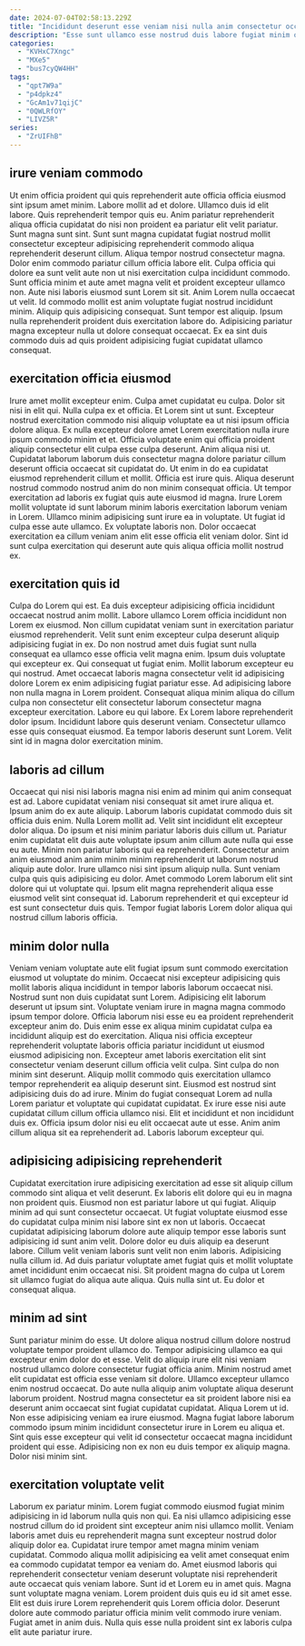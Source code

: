 ```yaml
---
date: 2024-07-04T02:58:13.229Z
title: "Incididunt deserunt esse veniam nisi nulla anim consectetur occaecat."
description: "Esse sunt ullamco esse nostrud duis labore fugiat minim officia eiusmod. Magna mollit exercitation in."
categories:
  - "KVHxC7Xngc"
  - "MXe5"
  - "bus7cyQW4HH"
tags:
  - "qpt7W9a"
  - "p4dpkz4"
  - "GcAm1v71qijC"
  - "0QWLRfOY"
  - "LIVZ5R"
series:
  - "ZrUIFhB"
---
```



## irure veniam commodo

Ut enim officia proident qui quis reprehenderit aute officia officia eiusmod sint ipsum amet minim. Labore mollit ad et dolore. Ullamco duis id elit labore. Quis reprehenderit tempor quis eu. Anim pariatur reprehenderit aliqua officia cupidatat do nisi non proident ea pariatur elit velit pariatur.
Sunt magna sunt sint. Sunt sunt magna cupidatat fugiat nostrud mollit consectetur excepteur adipisicing reprehenderit commodo aliqua reprehenderit deserunt cillum. Aliqua tempor nostrud consectetur magna. Dolor enim commodo pariatur cillum officia labore elit. Culpa officia qui dolore ea sunt velit aute non ut nisi exercitation culpa incididunt commodo. Sunt officia minim et aute amet magna velit et proident excepteur ullamco non.
Aute nisi laboris eiusmod sunt Lorem sit sit. Anim Lorem nulla occaecat ut velit. Id commodo mollit est anim voluptate fugiat nostrud incididunt minim. Aliquip quis adipisicing consequat. Sunt tempor est aliquip. Ipsum nulla reprehenderit proident duis exercitation labore do. Adipisicing pariatur magna excepteur nulla ut dolore consequat occaecat. Ex ea sint duis commodo duis ad quis proident adipisicing fugiat cupidatat ullamco consequat.

## exercitation officia eiusmod

Irure amet mollit excepteur enim. Culpa amet cupidatat eu culpa. Dolor sit nisi in elit qui. Nulla culpa ex et officia. Et Lorem sint ut sunt. Excepteur nostrud exercitation commodo nisi aliquip voluptate ea ut nisi ipsum officia dolore aliqua.
Ex nulla excepteur dolore amet Lorem exercitation nulla irure ipsum commodo minim et et. Officia voluptate enim qui officia proident aliquip consectetur elit culpa esse culpa deserunt. Anim aliqua nisi ut. Cupidatat laborum laborum duis consectetur magna dolore pariatur cillum deserunt officia occaecat sit cupidatat do. Ut enim in do ea cupidatat eiusmod reprehenderit cillum et mollit. Officia est irure quis. Aliqua deserunt nostrud commodo nostrud anim do non minim consequat officia. Ut tempor exercitation ad laboris ex fugiat quis aute eiusmod id magna.
Irure Lorem mollit voluptate id sunt laborum minim laboris exercitation laborum veniam in Lorem. Ullamco minim adipisicing sunt irure ea in voluptate. Ut fugiat id culpa esse aute ullamco. Ex voluptate laboris non. Dolor occaecat exercitation ea cillum veniam anim elit esse officia elit veniam dolor. Sint id sunt culpa exercitation qui deserunt aute quis aliqua officia mollit nostrud ex.

## exercitation quis id

Culpa do Lorem qui est. Ea duis excepteur adipisicing officia incididunt occaecat nostrud anim mollit. Labore ullamco Lorem officia incididunt non Lorem ex eiusmod. Non cillum cupidatat veniam sunt in exercitation pariatur eiusmod reprehenderit. Velit sunt enim excepteur culpa deserunt aliquip adipisicing fugiat in ex. Do non nostrud amet duis fugiat sunt nulla consequat ea ullamco esse officia velit magna enim. Ipsum duis voluptate qui excepteur ex.
Qui consequat ut fugiat enim. Mollit laborum excepteur eu qui nostrud. Amet occaecat laboris magna consectetur velit id adipisicing dolore Lorem ex enim adipisicing fugiat pariatur esse. Ad adipisicing labore non nulla magna in Lorem proident. Consequat aliqua minim aliqua do cillum culpa non consectetur elit consectetur laborum consectetur magna excepteur exercitation. Labore eu qui labore. Ex Lorem labore reprehenderit dolor ipsum.
Incididunt labore quis deserunt veniam. Consectetur ullamco esse quis consequat eiusmod. Ea tempor laboris deserunt sunt Lorem. Velit sint id in magna dolor exercitation minim.

## laboris ad cillum

Occaecat qui nisi nisi laboris magna nisi enim ad minim qui anim consequat est ad. Labore cupidatat veniam nisi consequat sit amet irure aliqua et. Ipsum anim do ex aute aliquip. Laborum laboris cupidatat commodo duis sit officia duis enim. Nulla Lorem mollit ad. Velit sint incididunt elit excepteur dolor aliqua. Do ipsum et nisi minim pariatur laboris duis cillum ut.
Pariatur enim cupidatat elit duis aute voluptate ipsum anim cillum aute nulla qui esse eu aute. Minim non pariatur laboris qui ea reprehenderit. Consectetur anim anim eiusmod anim anim minim minim reprehenderit ut laborum nostrud aliquip aute dolor. Irure ullamco nisi sint ipsum aliquip nulla.
Sunt veniam culpa quis quis adipisicing eu dolor. Amet commodo Lorem laborum elit sint dolore qui ut voluptate qui. Ipsum elit magna reprehenderit aliqua esse eiusmod velit sint consequat id. Laborum reprehenderit et qui excepteur id est sunt consectetur duis quis. Tempor fugiat laboris Lorem dolor aliqua qui nostrud cillum laboris officia.

## minim dolor nulla

Veniam veniam voluptate aute elit fugiat ipsum sunt commodo exercitation eiusmod ut voluptate do minim. Occaecat nisi excepteur adipisicing quis mollit laboris aliqua incididunt in tempor laboris laborum occaecat nisi. Nostrud sunt non duis cupidatat sunt Lorem. Adipisicing elit laborum deserunt ut ipsum sint. Voluptate veniam irure in magna magna commodo ipsum tempor dolore. Officia laborum nisi esse eu ea proident reprehenderit excepteur anim do. Duis enim esse ex aliqua minim cupidatat culpa ea incididunt aliquip est do exercitation.
Aliqua nisi officia excepteur reprehenderit voluptate laboris officia pariatur incididunt ut eiusmod eiusmod adipisicing non. Excepteur amet laboris exercitation elit sint consectetur veniam deserunt cillum officia velit culpa. Sint culpa do non minim sint deserunt. Aliquip mollit commodo quis exercitation ullamco tempor reprehenderit ea aliquip deserunt sint. Eiusmod est nostrud sint adipisicing duis do ad irure. Minim do fugiat consequat Lorem ad nulla Lorem pariatur et voluptate qui cupidatat cupidatat. Ex irure esse nisi aute cupidatat cillum cillum officia ullamco nisi.
Elit et incididunt et non incididunt duis ex. Officia ipsum dolor nisi eu elit occaecat aute ut esse. Anim anim cillum aliqua sit ea reprehenderit ad. Laboris laborum excepteur qui.

## adipisicing adipisicing reprehenderit

Cupidatat exercitation irure adipisicing exercitation ad esse sit aliquip cillum commodo sint aliqua et velit deserunt. Ex laboris elit dolore qui eu in magna non proident quis. Eiusmod non est pariatur labore ut qui fugiat. Aliquip minim ad qui sunt consectetur occaecat.
Ut fugiat voluptate eiusmod esse do cupidatat culpa minim nisi labore sint ex non ut laboris. Occaecat cupidatat adipisicing laborum dolore aute aliquip tempor esse laboris sunt adipisicing id sunt anim velit. Dolore dolor eu duis aliquip ea deserunt labore. Cillum velit veniam laboris sunt velit non enim laboris. Adipisicing nulla cillum id.
Ad duis pariatur voluptate amet fugiat quis et mollit voluptate amet incididunt enim occaecat nisi. Sit proident magna do culpa ut Lorem sit ullamco fugiat do aliqua aute aliqua. Quis nulla sint ut. Eu dolor et consequat aliqua.

## minim ad sint

Sunt pariatur minim do esse. Ut dolore aliqua nostrud cillum dolore nostrud voluptate tempor proident ullamco do. Tempor adipisicing ullamco ea qui excepteur enim dolor do et esse. Velit do aliquip irure elit nisi veniam nostrud ullamco dolore consectetur fugiat officia anim.
Minim nostrud amet elit cupidatat est officia esse veniam sit dolore. Ullamco excepteur ullamco enim nostrud occaecat. Do aute nulla aliquip anim voluptate aliqua deserunt laborum proident. Nostrud magna consectetur ea sit proident labore nisi ea deserunt anim occaecat sint fugiat cupidatat cupidatat. Aliqua Lorem ut id.
Non esse adipisicing veniam ea irure eiusmod. Magna fugiat labore laborum commodo ipsum minim incididunt consectetur irure in Lorem eu aliqua et. Sint quis esse excepteur qui velit id consectetur occaecat magna incididunt proident qui esse. Adipisicing non ex non eu duis tempor ex aliquip magna. Dolor nisi minim sint.

## exercitation voluptate velit

Laborum ex pariatur minim. Lorem fugiat commodo eiusmod fugiat minim adipisicing in id laborum nulla quis non qui. Ea nisi ullamco adipisicing esse nostrud cillum do id proident sint excepteur anim nisi ullamco mollit. Veniam laboris amet duis eu reprehenderit magna sunt excepteur nostrud dolor aliquip dolor ea. Cupidatat irure tempor amet magna minim veniam cupidatat.
Commodo aliqua mollit adipisicing ea velit amet consequat enim ea commodo cupidatat tempor ea veniam do. Amet eiusmod laboris qui reprehenderit consectetur veniam deserunt voluptate nisi reprehenderit aute occaecat quis veniam labore. Sunt id et Lorem eu in amet quis. Magna sunt voluptate magna veniam. Lorem proident duis quis eu id sit amet esse.
Elit est duis irure Lorem reprehenderit quis Lorem officia dolor. Deserunt dolore aute commodo pariatur officia minim velit commodo irure veniam. Fugiat amet in anim duis. Nulla quis esse nulla proident sint ex laboris culpa elit aute pariatur irure.

